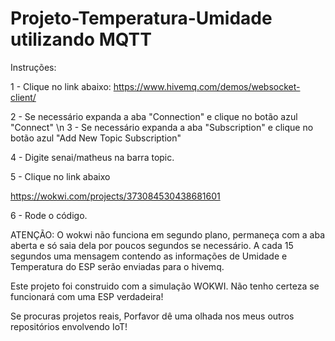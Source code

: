 # Projeto-Temperatura-Umidade utilizando MQTT

Instruções:

1 - Clique no link abaixo: 
https://www.hivemq.com/demos/websocket-client/

2 - Se necessário expanda a aba "Connection" e clique no botão azul "Connect"
\n
3 - Se necessário expanda a aba "Subscription" e clique no botão azul "Add New Topic Subscription"

4 - Digite senai/matheus na barra topic.

5 - Clique no link abaixo

https://wokwi.com/projects/373084530438681601

6 - Rode o código.

ATENÇÃO: O wokwi não funciona em segundo plano, permaneça com a aba aberta e só saia dela por poucos segundos se necessário.
A cada 15 segundos uma mensagem contendo as informações de Umidade e Temperatura do ESP serão enviadas para o hivemq. 

Este projeto foi construido com a simulação WOKWI. Não tenho certeza se funcionará com uma ESP verdadeira!

Se procuras projetos reais, Porfavor dê uma olhada nos meus outros repositórios envolvendo IoT!
